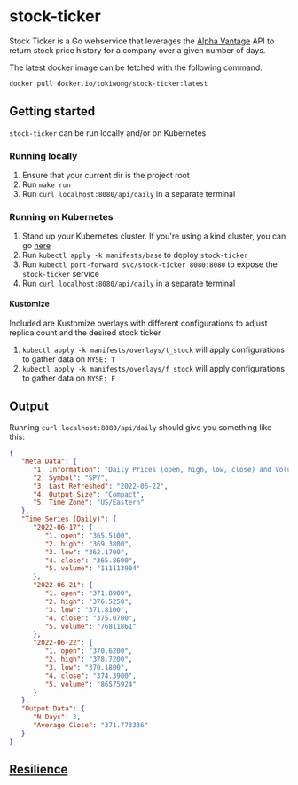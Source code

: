 # stock-ticker

Stock Ticker is a Go webservice that leverages the [Alpha Vantage](https://www.alphavantage.co/) API to return stock price history for a company over a given number of days.

The latest docker image can be fetched with the following command:
```bash
docker pull docker.io/tokiwong/stock-ticker:latest
```

## Getting started

`stock-ticker` can be run locally and/or on Kubernetes

### Running locally
1. Ensure that your current dir is the project root
1. Run `make run`
1. Run `curl localhost:8080/api/daily` in a separate terminal

### Running on Kubernetes
1. Stand up your Kubernetes cluster. If you're using a kind cluster, you can go [here](https://kind.sigs.k8s.io/docs/user/quick-start)
1. Run `kubectl apply -k manifests/base` to deploy `stock-ticker`
1. Run `kubectl port-forward svc/stock-ticker 8080:8080` to expose the `stock-ticker` service
1. Run `curl localhost:8080/api/daily` in a separate terminal

#### Kustomize
Included are Kustomize overlays with different configurations to adjust replica count and the desired stock ticker

1. `kubectl apply -k manifests/overlays/t_stock` will apply configurations to gather data on `NYSE: T`
1. `kubectl apply -k manifests/overlays/f_stock` will apply configurations to gather data on `NYSE: F`

## Output
Running `curl localhost:8080/api/daily` should give you something like this:

```json
{
   "Meta Data": {
      "1. Information": "Daily Prices (open, high, low, close) and Volumes",
      "2. Symbol": "SPY",
      "3. Last Refreshed": "2022-06-22",
      "4. Output Size": "Compact",
      "5. Time Zone": "US/Eastern"
   },
   "Time Series (Daily)": {
      "2022-06-17": {
         "1. open": "365.5100",
         "2. high": "369.3800",
         "3. low": "362.1700",
         "4. close": "365.8600",
         "5. volume": "111113904"
      },
      "2022-06-21": {
         "1. open": "371.8900",
         "2. high": "376.5250",
         "3. low": "371.8100",
         "4. close": "375.0700",
         "5. volume": "76811861"
      },
      "2022-06-22": {
         "1. open": "370.6200",
         "2. high": "378.7200",
         "3. low": "370.1800",
         "4. close": "374.3900",
         "5. volume": "86575924"
      }
   },
   "Output Data": {
      "N Days": 3,
      "Average Close": "371.773336"
   }
}
```

## [Resilience](RESILIENCE.md)
